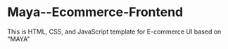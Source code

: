 # Maya--Ecommerce-Frontend
This is HTML, CSS, and JavaScript template for E-commerce UI based on "MAYA" 
